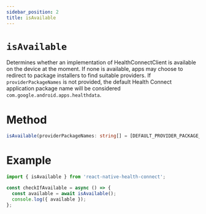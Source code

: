 ```yaml
---
sidebar_position: 2
title: isAvailable
---
```


# `isAvailable`

Determines whether an implementation of HealthConnectClient is available on the device at the moment. If none is available, apps may choose to redirect to package installers to find suitable providers. If `providerPackageNames` is not provided, the default Health Connect application package name will be considered `com.google.android.apps.healthdata`.

# Method

```ts
isAvailable(providerPackageNames: string[] = [DEFAULT_PROVIDER_PACKAGE_NAME]): Promise<boolean>;
```

# Example

```ts
import { isAvailable } from 'react-native-health-connect';

const checkIfAvailable = async () => {
  const available = await isAvailable();
  console.log({ available });
};
```
